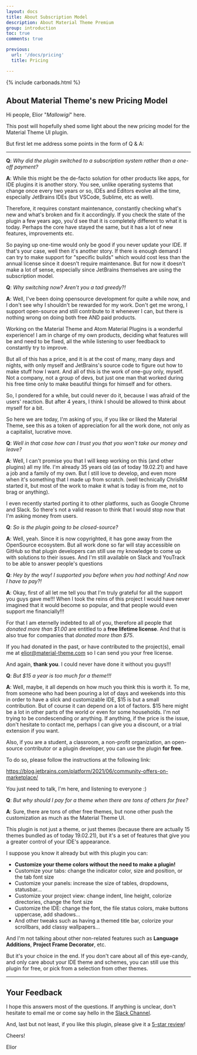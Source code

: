 ```yaml
---
layout: docs
title: About Subscription Model
description: About Material Theme Premium
group: introduction
toc: true
comments: true

previous:
  url: '/docs/pricing'
  title: Pricing

---
```


{% include carbonads.html %}

## About Material Theme's new Pricing Model

Hi people, Elior "_Mallowigi_" here.

This post will hopefully shed some light about the new pricing model for the Material Theme UI plugin.

But first let me address some points in the form of Q & A:

----

**Q**: *Why did the plugin switched to a subscription system rather than a one-off payment?*

**A**: While this might be the de-facto solution for other products like apps, for IDE plugins it is another story.
You see, unlike operating systems that change once every two years or so, IDEs and Editors evolve all the time, especially
JetBrains IDEs (but VSCode, Sublime, etc as well).

Therefore, it requires constant maintenance, constantly checking what's new and what's broken and fix it accordingly.
If you check the state of the plugin a few years ago, you'd see that it is completely different to what it is today.
Perhaps the core have stayed the same, but it has a lot of new features, improvements etc.

So paying up one-time would only be good if you never update your IDE. If that's your case, well then it's another story.
If there is enough demand I can try to make support for "specific builds" which would cost less than the annual license since it
doesn't require maintenance. But for now it doesn't make a lot of sense, especially since JetBrains themselves are using the
subscription model.

**Q**: *Why switching now? Aren't you a tad greedy?!*

**A**: Well, I've been doing opensource development for quite a while now, and I don't see why I shouldn't be rewarded for my work.
Don't get me wrong, I support open-source and still contribute to it whenever I can, but there is nothing wrong on doing both free
AND paid products.

Working on the Material Theme and Atom Material Plugins is a wonderful experience! I am in charge of my own products, deciding
what features will be and need to be fixed, all the while listening to user feedback to constantly try to improve.

But all of this has a price, and it is at the cost of many, many days and nights, with only myself and JetBrains's source code to figure out how to make stuff how I want.
And all of this is the work of one-guy only, myself. Not a company, not a group of devs, but just one man that worked during his free time only to make beautiful things for himself and for others.

So, I pondered for a while, but could never do it, because I was afraid of the users' reaction. But after 4 years, I think I should be allowed to think about myself for a bit.

So here we are today, I'm asking of you, if you like or liked the Material Theme, see this as a token of appreciation for all the work done,
not only as a capitalist, lucrative move.

**Q**: *Well in that case how can I trust you that you won't take our money and leave?*

**A**: Well, I can't promise you that I will keep working on this (and other plugins) all my life. I'm already 35 years old (as of today
19.02.21) and have a job and a family of my own. But I still love to develop, and even more when it's something that I made up from scratch.
(well technically ChrisRM started it, but most of the work to make it what is today is from me, not to brag or anything).

I even recently started porting it to other platforms, such as Google Chrome and Slack. So there's not a valid reason to think that I would
stop now that I'm asking money from users.

**Q**: *So is the plugin going to be closed-source?*

**A**: Well, yeah. Since it is now copyrighted, it has gone away from the OpenSource ecosystem. But all work done so far will stay accessible
on GitHub so that plugin developers can still use my knowledge to come up with solutions to their issues. And I'm still available
on Slack and YouTrack to be able to answer people's questions

**Q**: *Hey by the way! I supported you before when you had nothing! And now I have to pay?!*

**A**: Okay, first of all let me tell you that I'm truly grateful for all the support you guys gave me!!! When I took the reins of this
project I would have never imagined that it would become so popular, and that people would even support me financially!!!

For that I am eternelly indebted to all of you, therefore all people that *donated more than $1.00* are entitled to a **free lifetime license**.
And that is also true for companies that *donated more than $75*.

If you had donated in the past, or have contributed to the project(s), email me at <elior@material-theme.com> so I can send you your free license.

And again, **thank you**. I could never have done it without you guys!!!


**Q**: *But $15 a year is too much for a theme!!!*

**A**: Well, maybe, it all depends on how much you think this is worth it. To me, from someone who had been pouring a lot of days and weekends into this in order to have a slick and customizable IDE, $15 is but a small contribution.
But of course it can depend on a lot of factors. $15 here might be a lot in other parts of the world or even for some households. I'm not trying to be condescending or anything. If anything, if the price is the issue, don't hesitate to contact me, perhaps I can give you a discount, or a trial extension if you want.

Also, if you are a student, a classroom, a non-profit organization, an open-source contributor or a plugin developer, you can use the plugin **for free**.

To do so, please follow the instructions at the following link:

<https://blog.jetbrains.com/platform/2021/06/community-offers-on-marketplace/>

You just need to talk, I'm here, and listening to everyone :)

**Q**: *But why should I pay for a theme when there are tons of others for free?*

**A**: Sure, there are tons of other free themes, but none other push the customization as much as the Material Theme UI.

This plugin is not just a theme, or just themes (because there are actually 15 themes bundled as of today 19.02.21), but it's a set of features that give you a greater control of your IDE's appearance.

I suppose you know it already but with this plugin you can:
- **Customize your theme colors without the need to make a plugin!**
- Customize your tabs: change the indicator color, size and position, or the tab font size
- Customize your panels: increase the size of tables, dropdowns, statusbar...
- Customize your project view: change indent, line height, colorize directories, change the font size
- Customize the IDE: change the font, the file status colors, make buttons uppercase, add shadows...
- And other tweaks such as having a themed title bar, colorize your scrollbars, add classy wallpapers...

And I'm not talking about other non-related features such as **Language Additions**, **Project Frame Decorator**, etc.

But it's your choice in the end. If you don't care about all of this eye-candy, and only care about your IDE theme and schemes,
you can still use this plugin for free, or pick from a selection from other themes.

-----

## Your Feedback

I hope this answers most of the questions. If anything is unclear, don't hesitate to email me or come say hello
in the [Slack Channel](https://join.slack.com/t/material-theme-ui/shared_invite/zt-4w78iblt-cHXYRYERpuGNbD~TqsD8rg).

And, last but not least, if you like this plugin, please give it a [5-star review](https://plugins.jetbrains.com/plugin/8006-material-theme-ui/reviews)!

Cheers!

Elior
